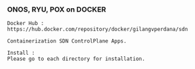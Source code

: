 ### ONOS, RYU, POX on DOCKER

```
Docker Hub : https://hub.docker.com/repository/docker/gilangvperdana/sdn
```

```
Containerization SDN ControlPlane Apps.

Install :
Please go to each directory for installation.
```